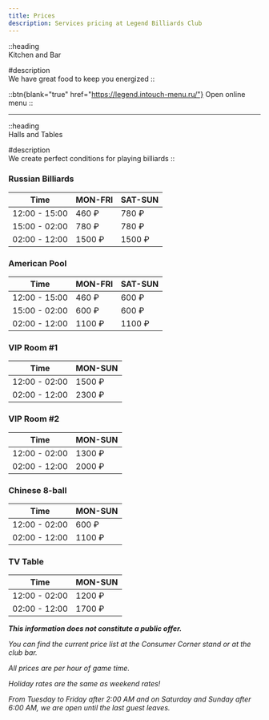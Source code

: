 ```yaml
---
title: Prices
description: Services pricing at Legend Billiards Club
---
```


::heading  
Kitchen and Bar

#description  
We have great food to keep you energized
::

::btn{blank="true" href="https://legend.intouch-menu.ru/"}
Open online menu
::

---

::heading  
Halls and Tables

#description  
We create perfect conditions for playing billiards
::

### Russian Billiards

| Time          | MON-FRI | SAT-SUN |
| ------------- | ------- | ------- |
| 12:00 - 15:00 | 460 ₽   | 780 ₽   |
| 15:00 - 02:00 | 780 ₽   | 780 ₽   |
| 02:00 - 12:00 | 1500 ₽  | 1500 ₽  |

### American Pool

| Time          | MON-FRI | SAT-SUN |
| ------------- | ------- | ------- |
| 12:00 - 15:00 | 460 ₽   | 600 ₽   |
| 15:00 - 02:00 | 600 ₽   | 600 ₽   |
| 02:00 - 12:00 | 1100 ₽  | 1100 ₽  |

### VIP Room #1

| Time          | MON-SUN |
| ------------- | ------- |
| 12:00 - 02:00 | 1500 ₽  |
| 02:00 - 12:00 | 2300 ₽  |

### VIP Room #2

| Time          | MON-SUN |
| ------------- | ------- |
| 12:00 - 02:00 | 1300 ₽  |
| 02:00 - 12:00 | 2000 ₽  |

### Chinese 8-ball

| Time          | MON-SUN |
| ------------- | ------- |
| 12:00 - 02:00 | 600 ₽   |
| 02:00 - 12:00 | 1100 ₽  |

### TV Table

| Time          | MON-SUN |
| ------------- | ------- |
| 12:00 - 02:00 | 1200 ₽  |
| 02:00 - 12:00 | 1700 ₽  |

_**This information does not constitute a public offer.**_

_You can find the current price list at the Consumer Corner stand or at the club bar._

_All prices are per hour of game time._

_Holiday rates are the same as weekend rates!_

_From Tuesday to Friday after 2:00 AM and on Saturday and Sunday after 6:00 AM, we are open until the last guest leaves._
